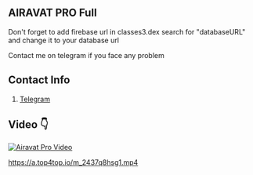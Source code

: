 ## AIRAVAT PRO Full

Don't forget to add firebase url in classes3.dex search for "databaseURL" and change it to your database url


Contact me on telegram if you face any problem

## Contact Info 
 1. [Telegram](https://t.me/Dx_17)


## Video 👇
[![Airavat Pro Video](https://img.youtube.com/vi/wWjJjaJEVAg/0.jpg)](https://www.youtube.com/watch?v=wWjJjaJEVAg)

https://a.top4top.io/m_2437q8hsg1.mp4

